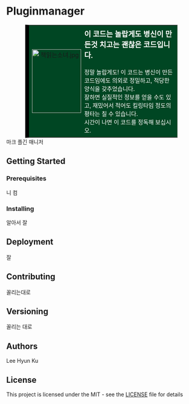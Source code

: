 # Pluginmanager
<table style="clear: both; width: 80%; margin: 0 auto; border-collapse: collapse; background: #004623; border: 1px solid #aaa; border-left: 10px solid black;">
<tbody><tr>
<td style="width: 52px; padding: 2px 0px 2px 0.5em; text-align: center;"><img alt="책읽는소녀.jpg" src="https://wikicdn.dcinside.com/images/thumb/f/fe/%EC%B1%85%EC%9D%BD%EB%8A%94%EC%86%8C%EB%85%80.jpg/130px-%EC%B1%85%EC%9D%BD%EB%8A%94%EC%86%8C%EB%85%80.jpg" width="130" height="168" srcset="https://wikicdn.dcinside.com/images/thumb/f/fe/%EC%B1%85%EC%9D%BD%EB%8A%94%EC%86%8C%EB%85%80.jpg/195px-%EC%B1%85%EC%9D%BD%EB%8A%94%EC%86%8C%EB%85%80.jpg 1.5x, https://wikicdn.dcinside.com/images/thumb/f/fe/%EC%B1%85%EC%9D%BD%EB%8A%94%EC%86%8C%EB%85%80.jpg/260px-%EC%B1%85%EC%9D%BD%EB%8A%94%EC%86%8C%EB%85%80.jpg 2x">
</td>
<td style="padding: 8px; font-size:95%;"><span style="color:white;"><b><font size="3"><big>이 코드는 놀랍게도 병신이 만든것 치고는 괜찮은 코드입니다.</big></font><br></b></span><br><span style="color:#000000"><span style="color:white">정말 놀랍게도! 이 코드는 병신이 만든 코드임에도 의외로 정밀하고, 적당한 양식을 갖추었습니다.<br>잘하면 실질적인 정보를 얻을 수도 있고, 재밌어서 적어도 킬링타임 정도의 평타는 칠 수 있습니다.<br>시간이 나면 이 코드를 정독해 보십시오.</span></span>
</td></tr></tbody></table>
마크 플긴 매니저

## Getting Started

### Prerequisites

니 컴

### Installing

알아서 잘

## Deployment

잘

## Contributing

꼴리는대로

## Versioning

꼴리는 대로

## Authors

Lee Hyun Ku

## License

This project is licensed under the MIT - see the [LICENSE](LICENSE) file for details
